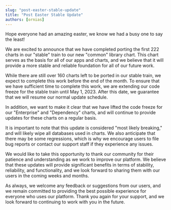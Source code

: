 ```yaml
---
slug: "post-easter-stable-update"
title: "Post Easter Stable Update"
authors: [ornias]
---
```


Hope everyone had an amazing easter, we know we had a busy one to say the least!

We are excited to announce that we have completed porting the first 222 charts in our "stable" train to our new "common" library chart. This chart serves as the basis for all of our apps and charts, and we believe that it will provide a more stable and reliable foundation for all of our future work.

While there are still over 160 charts left to be ported in our stable train, we expect to complete this work before the end of the month. To ensure that we have sufficient time to complete this work, we are extending our code freeze for the stable train until May 1, 2023. After this date, we guarantee that we will resume our normal update schedule.

In addition, we want to make it clear that we have lifted the code freeze for our "Enterprise" and "Dependency" charts, and will continue to provide updates for these charts on a regular basis.

It is important to note that this update is considered "most likely breaking," and will likely wipe all databases used in charts. We also anticipate that there may be some regressions, which is why we encourage users to file bug reports or contact our support staff if they experience any issues.

We would like to take this opportunity to thank our community for their patience and understanding as we work to improve our platform. We believe that these updates will provide significant benefits in terms of stability, reliability, and functionality, and we look forward to sharing them with our users in the coming weeks and months.

As always, we welcome any feedback or suggestions from our users, and we remain committed to providing the best possible experience for everyone who uses our platform. Thank you again for your support, and we look forward to continuing to work with you in the future.

